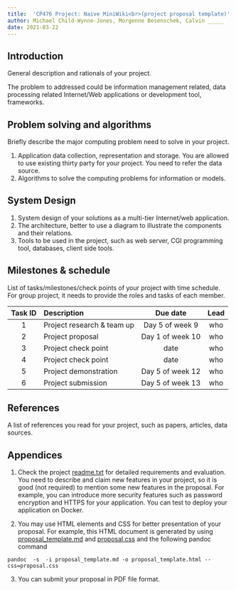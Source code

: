 ```yaml
---
title:  'CP476 Project: Naive MiniWiki<br>(project proposal template)'
author: Michael Child-Wynne-Jones, Morgenne Besenschek, Calvin _____
date: 2021-03-22
---
```


## Introduction

General description and rationals of your project. 

The problem to addressed could be information management related, data processing related Internet/Web applications or development tool, frameworks. 
 
## Problem solving and algorithms

Briefly describe the major computing problem need to solve in your project. 

1. Application data collection, representation and storage. You are allowed to use existing thirty party for your project. You need to refer the data source. 
2. Algorithms to solve the computing problems for information or models.  

## System Design

1. System design of your solutions as a multi-tier Internet/web application.
2. The architecture, better to use a diagram to illustrate the components and their relations. 
3. Tools to be used in the project, such as web server, CGI programming tool, databases, client side tools.  

## Milestones & schedule

List of tasks/milestones/check points of your project with time schedule. For group project, it needs to provide the roles and tasks of each member.


| Task ID | Description   |  Due date | Lead   |  
| :----:  | :------------ | :-----:   | :------: |  
|  1      | Project research & team up | Day 5 of week 9 | who | 
|  2      | Project proposal | Day 1 of week 10 | who |
|  3      | Project check point  | date | who  |
|  4      | Project check point  | date  | who  |
|  5      | Project demonstration | Day 5 of week 12 | who  |
|  6      | Project submission | Day 5 of week 13 | who   |


## References

A list of references you read for your project, such as papers, articles, data sources. 

## Appendices

1. Check the project [readme.txt](readme.txt) for detailed requirements and evaluation. You need to describe and claim new features in your project, so it is good (not required) to mention some new features in the proposal. For example, you can introduce more security features such as password encryption and HTTPS for your application. You can test to deploy your application on Docker. 
        
2. You may use HTML elements and CSS for better presentation of your proposal. For example, this HTML document is generated by using [proposal_template.md](proposal_template.md) and  [proposal.css](proposal.css) and the following pandoc command   

~~~
pandoc  -s  -i proposal_template.md -o proposal_template.html --css=proposal.css
~~~

3. You can submit your proposal in PDF file format.
